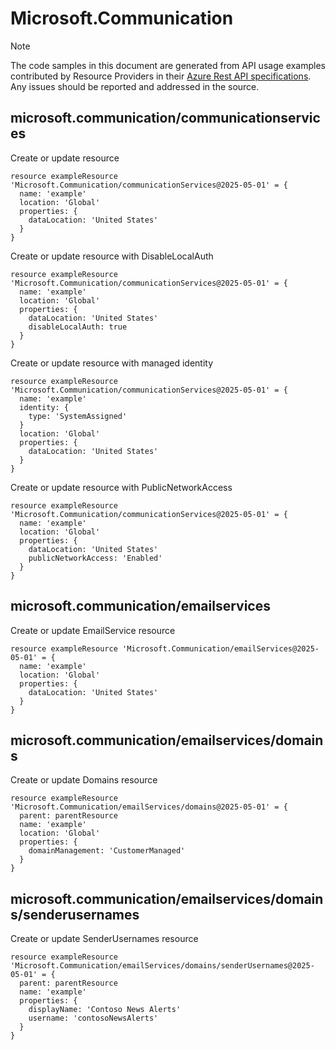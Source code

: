 # Microsoft.Communication
  
> [!NOTE]
> The code samples in this document are generated from API usage examples contributed by Resource Providers in their [Azure Rest API specifications](https://github.com/Azure/azure-rest-api-specs). Any issues should be reported and addressed in the source.


## microsoft.communication/communicationservices

Create or update resource
```bicep
resource exampleResource 'Microsoft.Communication/communicationServices@2025-05-01' = {
  name: 'example'
  location: 'Global'
  properties: {
    dataLocation: 'United States'
  }
}
```

Create or update resource with DisableLocalAuth
```bicep
resource exampleResource 'Microsoft.Communication/communicationServices@2025-05-01' = {
  name: 'example'
  location: 'Global'
  properties: {
    dataLocation: 'United States'
    disableLocalAuth: true
  }
}
```

Create or update resource with managed identity
```bicep
resource exampleResource 'Microsoft.Communication/communicationServices@2025-05-01' = {
  name: 'example'
  identity: {
    type: 'SystemAssigned'
  }
  location: 'Global'
  properties: {
    dataLocation: 'United States'
  }
}
```

Create or update resource with PublicNetworkAccess
```bicep
resource exampleResource 'Microsoft.Communication/communicationServices@2025-05-01' = {
  name: 'example'
  location: 'Global'
  properties: {
    dataLocation: 'United States'
    publicNetworkAccess: 'Enabled'
  }
}
```

## microsoft.communication/emailservices

Create or update EmailService resource
```bicep
resource exampleResource 'Microsoft.Communication/emailServices@2025-05-01' = {
  name: 'example'
  location: 'Global'
  properties: {
    dataLocation: 'United States'
  }
}
```

## microsoft.communication/emailservices/domains

Create or update Domains resource
```bicep
resource exampleResource 'Microsoft.Communication/emailServices/domains@2025-05-01' = {
  parent: parentResource 
  name: 'example'
  location: 'Global'
  properties: {
    domainManagement: 'CustomerManaged'
  }
}
```

## microsoft.communication/emailservices/domains/senderusernames

Create or update SenderUsernames resource
```bicep
resource exampleResource 'Microsoft.Communication/emailServices/domains/senderUsernames@2025-05-01' = {
  parent: parentResource 
  name: 'example'
  properties: {
    displayName: 'Contoso News Alerts'
    username: 'contosoNewsAlerts'
  }
}
```
